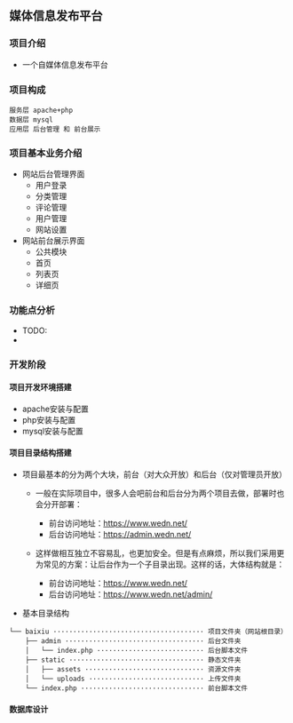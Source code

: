 ##  媒体信息发布平台

### 项目介绍
* 一个自媒体信息发布平台
### 项目构成
	服务层 apache+php
	数据层 mysql
	应用层 后台管理 和 前台展示
### 项目基本业务介绍
* 网站后台管理界面 
  *  用户登录
  *  分类管理
  *  评论管理
  *  用户管理
  *  网站设置
* 网站前台展示界面
  * 公共模块
  * 首页
  * 列表页
  * 详细页

### 功能点分析

* TODO:
* ​

### 开发阶段

#### 项目开发环境搭建
* apache安装与配置
* php安装与配置
* mysql安装与配置

#### 项目目录结构搭建

* 项目最基本的分为两个大块，前台（对大众开放）和后台（仅对管理员开放）


  * 一般在实际项目中，很多人会吧前台和后台分为两个项目去做，部署时也会分开部署：

    * 前台访问地址：https://www.wedn.net/
    * 后台访问地址：https://admin.wedn.net/

  * 这样做相互独立不容易乱，也更加安全。但是有点麻烦，所以我们采用更为常见的方案：让后台作为一个子目录出现。这样的话，大体结构就是：

    * 前台访问地址：https://www.wedn.net/
    * 后台访问地址：https://www.wedn.net/admin/

* 基本目录结构 

```
└── baixiu ······································ 项目文件夹（网站根目录）
    ├── admin ··································· 后台文件夹
    │   └── index.php ··························· 后台脚本文件
    ├── static ·································· 静态文件夹
    │   ├── assets ······························ 资源文件夹
    │   └── uploads ····························· 上传文件夹
    └── index.php ······························· 前台脚本文件
```
#### 数据库设计